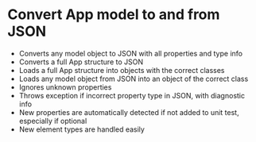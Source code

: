 Convert App model to and from JSON
===================================

  - Converts any model object to JSON with all properties and type info
  - Converts a full App structure to JSON
  - Loads a full App structure into objects with the correct classes
- Loads any model object from JSON into an object of the correct class
- Ignores unknown properties
- Throws exception if incorrect property type in JSON, with diagnostic info
- New properties are automatically detected if not added to unit test, especially if optional
- New element types are handled easily